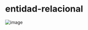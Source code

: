 # entidad-relacional

![image](https://github.com/kevin-coaquira/entidad-relacional/assets/91737963/2c006993-e862-4bff-9387-7b423f249cb9)
